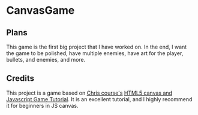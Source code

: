 # CanvasGame
## Plans
This game is the first big project that I have worked on. In the end, I want the game to be polished, have multiple enemies, have art for the player, bullets, and enemies, and more.
## Credits
This project is a game based on [Chris course's](https://www.youtube.com/channel/UC9Yp2yz6-pwhQuPlIDV_mjA) [HTML5 canvas and Javascript Game Tutorial](https://www.youtube.com/watch?v=eI9idPTT0c4). It is an excellent tutorial, and I highly recommend it for beginners in JS canvas.
